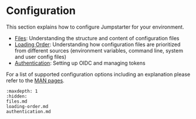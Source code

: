 # Configuration

This section explains how to configure Jumpstarter for your environment.

- [Files](files.md): Understanding the structure and
  content of configuration files
- [Loading Order](loading-order.md): Understanding how
  configuration files are prioritized from different sources (environment
  variables, command line, system and user config files)
- [Authentication](authentication.md): Setting up OIDC and managing tokens

For a list of supported configuration options including an explanation please
refer to the [MAN pages](../../reference/man-pages/index.md).

```{toctree}
:maxdepth: 1
:hidden:
files.md
loading-order.md
authentication.md
```